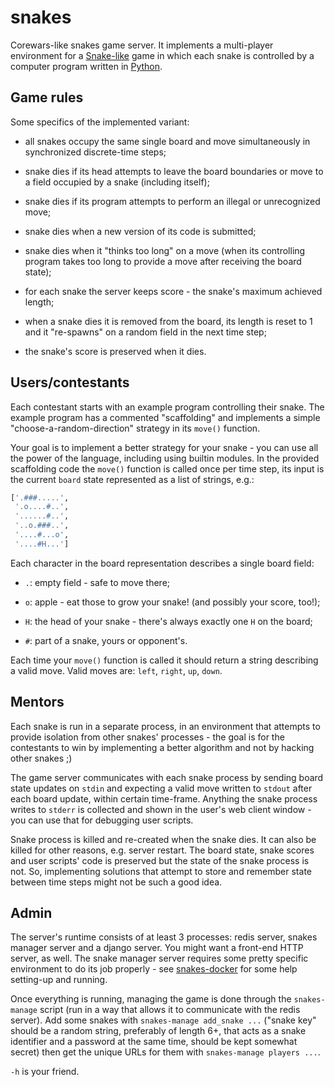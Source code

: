snakes
======

Corewars-like snakes game server. It implements a multi-player
environment for a [Snake-like][1] game in which each snake is
controlled by a computer program written in [Python][2].


[1]: https://en.wikipedia.org/wiki/Snake_(video_game_genre)
[2]: https://www.python.org/


Game rules
----------

Some specifics of the implemented variant:

- all snakes occupy the same single board and move simultaneously in
  synchronized discrete-time steps;

- snake dies if its head attempts to leave the board boundaries or
  move to a field occupied by a snake (including itself);

- snake dies if its program attempts to perform an illegal or
  unrecognized move;

- snake dies when a new version of its code is submitted;

- snake dies when it "thinks too long" on a move (when its controlling
  program takes too long to provide a move after receiving the board
  state);

- for each snake the server keeps score - the snake's maximum achieved
  length;

- when a snake dies it is removed from the board, its length is reset
  to 1 and it "re-spawns" on a random field in the next time step;

- the snake's score is preserved when it dies.


Users/contestants
-----------------

Each contestant starts with an example program controlling their
snake. The example program has a commented "scaffolding" and
implements a simple "choose-a-random-direction" strategy in its
`move()` function.

Your goal is to implement a better strategy for your snake - you can
use all the power of the language, including using builtin modules. In
the provided scaffolding code the `move()` function is called once per
time step, its input is the current `board` state represented as a
list of strings, e.g.:

```python
['.###.....',
 '.o....#..',
 '......#..',
 '..o.###..',
 '....#...o',
 '....#H...']
```

Each character in the board representation describes a single board field:

- `.`: empty field - safe to move there;

- `o`: apple - eat those to grow your snake! (and possibly your score,
  too!);

- `H`: the head of your snake - there's always exactly one `H` on the
  board;

- `#`: part of a snake, yours or opponent's.

Each time your `move()` function is called it should return a string
describing a valid move. Valid moves are: `left`, `right`, `up`,
`down`.


Mentors
-------

Each snake is run in a separate process, in an environment that
attempts to provide isolation from other snakes' processes - the goal
is for the contestants to win by implementing a better algorithm and
not by hacking other snakes ;)

The game server communicates with each snake process by sending board
state updates on `stdin` and expecting a valid move written to
`stdout` after each board update, within certain time-frame. Anything
the snake process writes to `stderr` is collected and shown in the
user's web client window - you can use that for debugging user
scripts.

Snake process is killed and re-created when the snake dies. It can
also be killed for other reasons, e.g. server restart. The board
state, snake scores and user scripts' code is preserved but the state
of the snake process is not. So, implementing solutions that attempt
to store and remember state between time steps might not be such a
good idea.


Admin
-----

The server's runtime consists of at least 3 processes: redis server,
snakes manager server and a django server. You might want a front-end
HTTP server, as well. The snake manager server requires some pretty
specific environment to do its job properly - see [snakes-docker][1]
for some help setting-up and running.

Once everything is running, managing the game is done through the
`snakes-manage` script (run in a way that allows it to communicate
with the redis server). Add some snakes with `snakes-manage add_snake
...` ("snake key" should be a random string, preferably of length 6+,
that acts as a snake identifier and a password at the same time,
should be kept somewhat secret) then get the unique URLs for them with
`snakes-manage players ...`.

`-h` is your friend.


[1]: https://github.com/CodeCarrots/snakes-docker
